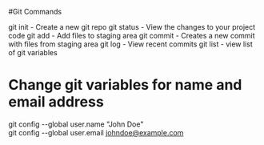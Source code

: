 #Git Commands

git init - Create a new git repo
git status - View the changes to your project code
git add - Add files to staging area
git commit - Creates a new commit with files from staging area
git log - View recent commits
git list - view list of git variables

# Change git variables for name and email address
git config --global user.name "John Doe"  
git config --global user.email johndoe@example.com
